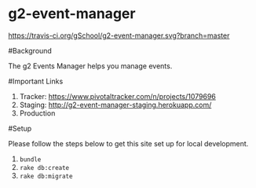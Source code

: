 g2-event-manager
================
https://travis-ci.org/gSchool/g2-event-manager.svg?branch=master

#Background

The g2 Events Manager helps you manage events.

#Important Links

1. Tracker:  https://www.pivotaltracker.com/n/projects/1079696
1. Staging: http://g2-event-manager-staging.herokuapp.com/
1. Production


#Setup

Please follow the steps below to get this site set up for local development.

1. `bundle`
1. `rake db:create`
1. `rake db:migrate`

